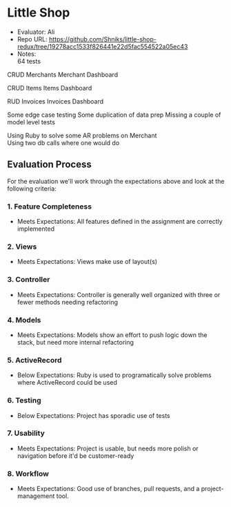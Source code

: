 # Little Shop

- Evaluator: Ali  
- Repo URL: https://github.com/Shniks/little-shop-redux/tree/19278acc1533f826441e22d5fac554522a05ec43
- Notes:  
64 tests  

CRUD Merchants
Merchant Dashboard

CRUD Items
Items Dashboard

RUD Invoices
Invoices Dashboard

Some edge case testing
Some duplication of data prep
Missing a couple of model level tests  

Using Ruby to solve some AR problems on Merchant  
Using two db calls where one would do  


## Evaluation Process

For the evaluation we'll work through the expectations above and look at the following criteria:


### 1. Feature Completeness

* Meets Expectations: All features defined in the assignment are correctly implemented


### 2. Views

* Meets Expectations: Views make use of layout(s)

### 3. Controller

* Meets Expectations: Controller is generally well organized with three or fewer methods needing refactoring


### 4. Models

* Meets Expectations: Models show an effort to push logic down the stack, but need more internal refactoring

### 5. ActiveRecord

* Below Expectations: Ruby is used to programatically solve problems where ActiveRecord could be used

### 6. Testing

* Below Expectations: Project has sporadic use of tests

### 7. Usability

* Meets Expectations: Project is usable, but needs more polish or navigation before it'd be customer-ready


### 8. Workflow

* Meets Expectations: Good use of branches, pull requests, and a project-management tool.
